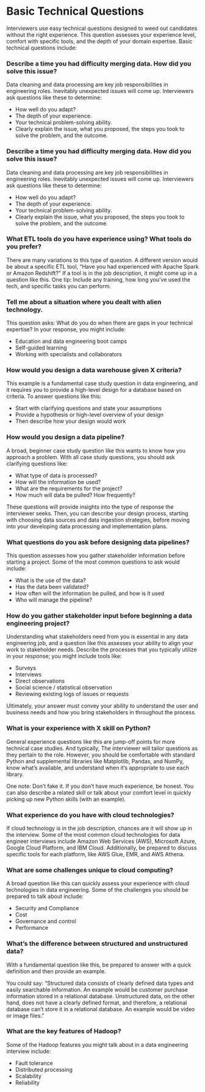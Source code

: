 # Basic Technical Questions

Interviewers use easy technical questions designed to weed out candidates without the right experience. This question assesses your experience level, comfort with specific tools, and the depth of your domain expertise. Basic technical questions include:

### Describe a time you had difficulty merging data. How did you solve this issue?

Data cleaning and data processing are key job responsibilities in engineering roles. Inevitably unexpected issues will come up. Interviewers ask questions like these to determine:

- How well do you adapt?
- The depth of your experience.
- Your technical problem-solving ability.
- Clearly explain the issue, what you proposed, the steps you took to solve the problem, and the outcome.

### Describe a time you had difficulty merging data. How did you solve this issue?

Data cleaning and data processing are key job responsibilities in engineering roles. Inevitably unexpected issues will come up. Interviewers ask questions like these to determine:

- How well do you adapt?
- The depth of your experience.
- Your technical problem-solving ability.
- Clearly explain the issue, what you proposed, the steps you took to solve the problem, and the outcome.


### What ETL tools do you have experience using? What tools do you prefer?

There are many variations to this type of question. A different version would be about a specific ETL tool, “Have you had experienced with Apache Spark or Amazon Redshift?” If a tool is in the job description, it might come up in a question like this. One tip: Include any training, how long you’ve used the tech, and specific tasks you can perform.

### Tell me about a situation where you dealt with alien technology.

This question asks: What do you do when there are gaps in your technical expertise? In your response, you might include:

- Education and data engineering boot camps
- Self-guided learning
- Working with specialists and collaborators

### How would you design a data warehouse given X criteria?

This example is a fundamental case study question in data engineering, and it requires you to provide a high-level design for a database based on criteria. To answer questions like this:

- Start with clarifying questions and state your assumptions
- Provide a hypothesis or high-level overview of your design
- Then describe how your design would work

### How would you design a data pipeline?

A broad, beginner case study question like this wants to know how you approach a problem. With all case study questions, you should ask clarifying questions like:

- What type of data is processed?
- How will the information be used?
- What are the requirements for the project?
- How much will data be pulled? How frequently?

These questions will provide insights into the type of response the interviewer seeks. Then, you can describe your design process, starting with choosing data sources and data ingestion strategies, before moving into your developing data processing and implementation plans.

### What questions do you ask before designing data pipelines?

This question assesses how you gather stakeholder information before starting a project. Some of the most common questions to ask would include:

- What is the use of the data?
- Has the data been validated?
- How often will the information be pulled, and how is it used
- Who will manage the pipeline?

### How do you gather stakeholder input before beginning a data engineering project?
    
Understanding what stakeholders need from you is essential in any data engineering job, and a question like this assesses your ability to align your work to stakeholder needs. Describe the processes that you typically utilize in your response; you might include tools like:

- Surveys
- Interviews
- Direct observations
- Social science / statistical observation
- Reviewing existing logs of issues or requests

Ultimately, your answer must convey your ability to understand the user and business needs and how you bring stakeholders in throughout the process.

### What is your experience with X skill on Python?

General experience questions like this are jump-off points for more technical case studies. And typically, The interviewer will tailor questions as they pertain to the role. However, you should be comfortable with standard Python and supplemental libraries like Matplotlib, Pandas, and NumPy, know what’s available, and understand when it’s appropriate to use each library.

One note: Don’t fake it. If you don’t have much experience, be honest. You can also describe a related skill or talk about your comfort level in quickly picking up new Python skills (with an example).

### What experience do you have with cloud technologies?

If cloud technology is in the job description, chances are it will show up in the interview. Some of the most common cloud technologies for data engineer interviews include Amazon Web Services (AWS), Microsoft Azure, Google Cloud Platform, and IBM Cloud. Additionally, be prepared to discuss specific tools for each platform, like AWS Glue, EMR, and AWS Athena.

### What are some challenges unique to cloud computing?

A broad question like this can quickly assess your experience with cloud technologies in data engineering. Some of the challenges you should be prepared to talk about include:

- Security and Compliance
- Cost
- Governance and control
- Performance

### What’s the difference between structured and unstructured data?

With a fundamental question like this, be prepared to answer with a quick definition and then provide an example.

You could say: “Structured data consists of clearly defined data types and easily searchable information. An example would be customer purchase information stored in a relational database. Unstructured data, on the other hand, does not have a clearly defined format, and therefore, a relational database can’t store it in a relational database. An example would be video or image files.”

### What are the key features of Hadoop?

Some of the Hadoop features you might talk about in a data engineering interview include:

- Fault tolerance
- Distributed processing
- Scalability
- Reliability